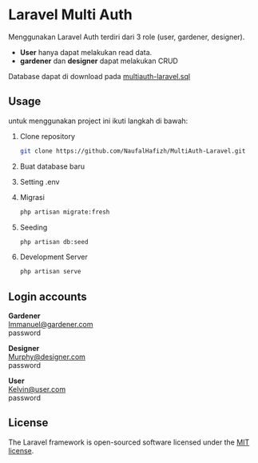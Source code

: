 # Laravel Multi Auth

Menggunakan Laravel Auth terdiri dari 3 role (user, gardener, designer).

- **User** hanya dapat melakukan read data.
- **gardener** dan **designer** dapat melakukan CRUD

Database dapat di download pada [multiauth-laravel.sql](https://github.com/NaufalHafizh/MultiAuth-Laravel/blob/91aa71fc42d89b6e636f3d6d56c8db99433d53b1/multiauth-laravel.sql)

## Usage

untuk menggunakan project ini ikuti langkah di bawah:

1. Clone repository

    ```bash
    git clone https://github.com/NaufalHafizh/MultiAuth-Laravel.git
    ```

2. Buat database baru
3. Setting .env
4. Migrasi

    ```bash
    php artisan migrate:fresh
    ```

5. Seeding

    ```bash
    php artisan db:seed
    ```

6. Development Server

    ```bash
    php artisan serve
    ```

## Login accounts

**Gardener** <br>
Immanuel@gardener.com <br>
password <br>

**Designer** <br>
Murphy@designer.com <br>
password <br>

**User** <br>
Kelvin@user.com <br>
password <br>

## License

The Laravel framework is open-sourced software licensed under the [MIT license](https://opensource.org/licenses/MIT).
